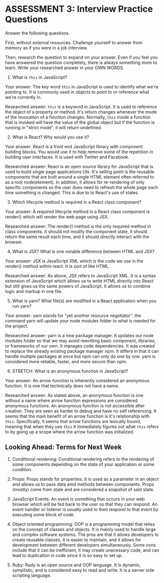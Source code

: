 # ASSESSMENT 3: Interview Practice Questions

Answer the following questions.

First, without external resources. Challenge yourself to answer from memory as if you were in a job interview.

Then, research the question to expand on your answer. Even if you feel you have answered the question completely, there is always something more to learn. Write your researched answer in your OWN WORDS.


1. What is `this` in JavaScript?

  Your answer: The key word `this` in JavaScript is used to identify what we're pointing to. It is commonly used in objects to point to or reference what we're currently in.

  Researched answer: `this` is a keyword in JavaScript. It is used to reference the object of a property or method. It's return changes whenever the mode of the invocation of a function changes. Normally, `this` inside a function that is invoked will have the value of the global object but if the function is running in "strict mode", it will return undefined. 


2. What is React? Why would you use it?

  Your answer: React is a front end JavaScript library with component building blocks. You would use it to help remove some of the repetition in building user interfaces. It is used with Twitter and Facebook.

  Researched answer: React is an open source library for JavaScript that is used to build single page applications UIs. It's selling point is the reusable components that are built around a single HTML element often referred to as a root node(element). In addition, it allows for re-rendering of only specific components so the user does need to refresh the whole page each time something is changed. This is due to to React's use of states.



3. Which lifecycle method is required in a React class component?

  Your answer: A required lifecycle method in a React class component is render() which will render the web page using JSX.

  Researched answer: The render() method is the only required method in class components. It should not modify the component state, it should return the same result each time, and it should directly interact with the browser.



4. What is JSX? What is one notable difference between HTML and JSX?

  Your answer: JSX is JavaScript XML which is the code we use in the render() method within react. It is sort of like HTML.

  Researched answer: As above, JSX refers to JavaScript XML. It is a syntax extension of JavaScript which allows us to write HTML directly into React but still gives us the same powers of JavaScript. It allows us to combine logic and markup in one file.



5. What is yarn? What file(s) are modified in a React application when you run yarn?

  Your answer: yarn stands for "yet another resource negotiator". the command yarn will update your node modules folder to what is needed for the project.

  Researched answer: yarn is a new package manager. It updates our node modules folder so that we may avoid rewritting basic component, libraries, or frameworks of our own. It manages code dependencies. It was created to replace the already existing package manager npm. It differs in that it can handle multiple packages at once but npm can only do one by one. yarn is considered more reliable, faster, and more secure than npm.



6. STRETCH: What is an anonymous function in JavaScript?

  Your answer: An arrow function is inherently considered an anonymous function. It is one that technically does not have a name.

  Researched answer: As stated above, an anonymous function is one without a name where arrow function expressions are considered anonymous functions. An anonymous function is not accessible after creation. They are seen as harder to debug and have no self referencing. It seems that the main benefit of an arrow function is it's relationship with `this`. Specifically, it seems that arrow functions are lexically bound, meaning that when they use `this` it immediately figures out what `this` refers to by going up a scope where the arrow function was initialized.


## Looking Ahead: Terms for Next Week

1. Conditional rendering: Conditional rendering refers to the rendering of some components depending on the state of your application or some condition.

2. Props: Props stands for properties. It is used as a parameter in an object and allows us to pass data amd methods between components. Props (mostly) come from state and are considered a snapshot of said state.

3. JavaScript Events: An event is something that occurs in your web browser which will be fed back to the user so that they can respond. An event handler or listener is usually used to then respond to that event by executing some block of code.  

4. Object oriented programming: OOP is a programming model that relies on the concept of classes and objects. It is mainly used to handle large and complex software systems. The pros are that it allows developers to create reusable classes, it is easier to maintain, and it allows for development between different developers simultaneously. Some cons include that it can be inefficient, it may create unecessary code, and can lead to duplication in code since it is so easy to set up. 

5. Ruby: Rudy is an open source and OOP language. It is dynamic, symplistic, and is considered easy to read and write. It is a server side scripting language.
